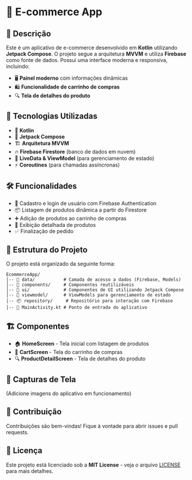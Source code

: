 # 🛒 E-commerce App

## 📌 Descrição
Este é um aplicativo de e-commerce desenvolvido em **Kotlin** utilizando **Jetpack Compose**. O projeto segue a arquitetura **MVVM** e utiliza **Firebase** como fonte de dados. Possui uma interface moderna e responsiva, incluindo:

- 🖥️ **Painel moderno** com informações dinâmicas
- 🛍️ **Funcionalidade de carrinho de compras**
- 🔍 **Tela de detalhes do produto**

## 🚀 Tecnologias Utilizadas
- 📝 **Kotlin**
- 🎨 **Jetpack Compose**
- 🏗️ **Arquitetura MVVM**
- 🔥 **Firebase Firestore** (banco de dados em nuvem)
- 📡 **LiveData & ViewModel** (para gerenciamento de estado)
- ⚡ **Coroutines** (para chamadas assíncronas)

## 🛠️ Funcionalidades
- 🔐 Cadastro e login de usuário com Firebase Authentication
- 📦 Listagem de produtos dinâmica a partir do Firestore
- ➕ Adição de produtos ao carrinho de compras
- 📄 Exibição detalhada de produtos
- ✅ Finalização de pedido

## 📂 Estrutura do Projeto
O projeto está organizado da seguinte forma:
```
EcommerceApp/
│-- 📁 data/           # Camada de acesso a dados (Firebase, Models)
│-- 📁 components/     # Componentes reutilizáveis 
│-- 🎨 ui/             # Componentes de UI utilizando Jetpack Compose
│-- 🧠 viewmodel/      # ViewModels para gerenciamento de estado
│-- 📦 repository/     # Repositório para interação com Firebase
│-- 🚀 MainActivity.kt # Ponto de entrada do aplicativo
```

## 🏗️ Componentes
- 🏠 **HomeScreen** - Tela inicial com listagem de produtos
- 🛒 **CartScreen** - Tela do carrinho de compras
- 🔍 **ProductDetailScreen** - Tela de detalhes do produto


## 📸 Capturas de Tela
(Adicione imagens do aplicativo em funcionamento)

## 🤝 Contribuição
Contribuições são bem-vindas! Fique à vontade para abrir issues e pull requests.

## 📜 Licença
Este projeto está licenciado sob a **MIT License** - veja o arquivo [LICENSE](LICENSE) para mais detalhes.

